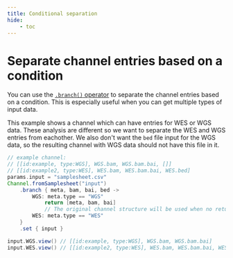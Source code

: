 ```yaml
---
title: Conditional separation
hide:
    - toc
---
```

# Separate channel entries based on a condition

You can use the [`.branch()` operator](https://www.nextflow.io/docs/latest/operator.html#branch) to separate the channel entries based on a condition. This is especially useful when you can get multiple types of input data.

This example shows a channel which can have entries for WES or WGS data. These analysis are different so we want to separate the WES and WGS entries from eachother. We also don't want the `bed` file input for the WGS data, so the resulting channel with WGS data should not have this file in it.

```groovy
// example channel:
// [[id:example, type:WGS], WGS.bam, WGS.bam.bai, []]
// [[id:example2, type:WES], WES.bam, WES.bam.bai, WES.bed]
params.input = "samplesheet.csv"
Channel.fromSamplesheet("input")
    .branch { meta, bam, bai, bed ->
        WGS: meta.type == "WGS"
            return [meta, bam, bai]
            // The original channel structure will be used when no return statement is used.
        WES: meta.type == "WES"
    }
    .set { input }

input.WGS.view() // [[id:example, type:WGS], WGS.bam, WGS.bam.bai]
input.WES.view() // [[id:example2, type:WES], WES.bam, WES.bam.bai, WES.bed]
```
